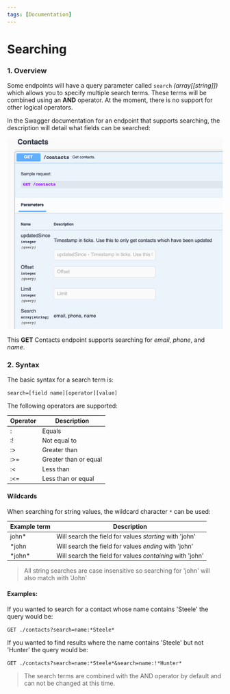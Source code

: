 ```yaml
---
tags: [Documentation]
---
```


# Searching

### 1. Overview

Some endpoints will have a query parameter called `search` _(array[[string]])_ which allows you to specify multiple search terms. These terms will be combined using an **AND** operator. At the moment, there is no support for other logical operators.

In the Swagger documentation for an endpoint that supports searching, the description will detail what fields can be searched:

![Search](/assets/images/contacts-search.png)

This **GET** Contacts endpoint supports searching for *email*, *phone*, and *name*.

### 2. Syntax

The basic syntax for a search term is:

```
search=[field name][operator][value]
```

The following operators are supported:


Operator | Description 
---------|----------
 : | Equals 
 :! | Not equal to 
 :> | Greater than 
 :>= | Greater than or equal 
 :< | Less than 
 :<= | Less than or equal 

#### Wildcards

When searching for string values, the wildcard character `*` can be used:


Example term| Description 
---------|----------
 john* | Will search the field for values _starting_ with 'john'
 *john | Will search the field for values _ending_ with 'john'  
 *john\* | Will search the field for values _containing_ with 'john'

 > All string searches are case insensitive so searching for 'john' will also match with 'John'

#### Examples:

If you wanted to search for a contact whose name contains 'Steele' the query would be:
```
GET ./contacts?search=name:*Steele*
```

If you wanted to find results where the name contains 'Steele' but not 'Hunter' the query would be:
```
GET ./contacts?search=name:*Steele*&search=name:!*Hunter*
```

> The search terms are combined with the AND operator by default and can not be changed at this time.
